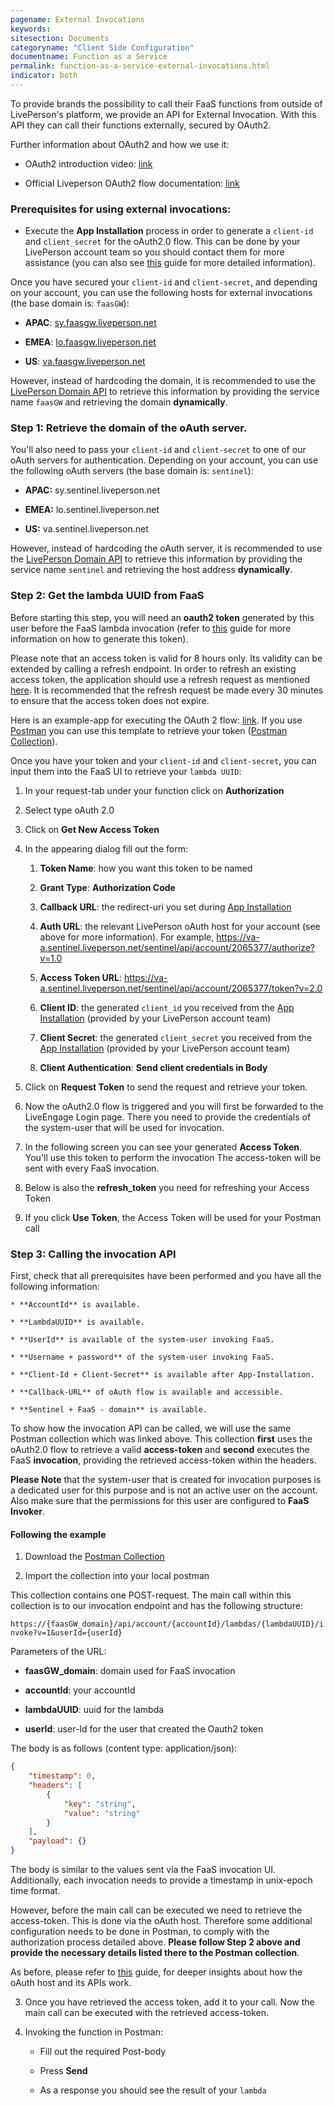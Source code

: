 ```yaml
---
pagename: External Invocations
keywords:
sitesection: Documents
categoryname: "Client Side Configuration"
documentname: Function as a Service
permalink: function-as-a-service-external-invocations.html
indicator: both
---
```


To provide brands the possibility to call their FaaS functions from outside of LivePerson's platform, we provide an API for External Invocation. With this API they can call their functions externally, secured by OAuth2.

Further information about OAuth2 and how we use it:

* OAuth2 introduction video: [link](https://www.youtube.com/watch?v=CPbvxxslDTU)

* Official Liveperson OAuth2 flow documentation: [link](authorizing-liveengage-applications-overview.html)

### Prerequisites for using external invocations:

* Execute the **App Installation** process in order to generate a `client-id` and `client_secret` for the oAuth2.0 flow. This can be done by your LivePerson account team so you should contact them for more assistance (you can also see [this](https://developers.liveperson.com/guides-le-applications-installing.html) guide for more detailed information).

Once you have secured your `client-id` and `client-secret`, and depending on your account, you can use the following hosts for external invocations (the base domain is: `faasGW`):

* **APAC**: [sy.faasgw.liveperson.net](http://sy.faasgw.liveperson.net/)

* **EMEA**: [lo.faasgw.liveperson.net](http://lo.faasgw.liveperson.net/)

* **US**: [va.faasgw.liveperson.net](http://va.faasgw.liveperson.net/)

However, instead of hardcoding the domain, it is recommended to use the [LivePerson Domain API](https://developers.liveperson.com/agent-domain-domain-api.html) to retrieve this information by providing the service name `faasGW` and retrieving the domain **dynamically**.

### Step 1: Retrieve the domain of the oAuth server.

You'll also need to pass your `client-id` and `client-secret` to one of our oAuth servers for authentication. Depending on your account, you can use the following oAuth servers (the base domain is: `sentinel`):

* **APAC:** sy.sentinel.liveperson.net

* **EMEA:** lo.sentinel.liveperson.net

* **US:** va.sentinel.liveperson.net

However, instead of hardcoding the oAuth server, it is recommended to use the [LivePerson Domain API](https://developers.liveperson.com/agent-domain-domain-api.html) to retrieve this information by providing the service name `sentinel` and retrieving the host address **dynamically**.

### Step 2: Get the **lambda UUID** from FaaS

Before starting this step, you will need an **oauth2 token** generated by this user before the FaaS lambda invocation (refer to [this](https://developers.liveperson.com/authorizing-liveengage-applications-overview.html) guide for more information on how to generate this token).

Please note that an access token is valid for 8 hours only. Its validity can be extended by calling a refresh endpoint. In order to refresh an existing access token, the application should use a refresh request as mentioned [here](https://developers.liveperson.com/authorizing-liveengage-applications-methods-refresh-request.html). It is recommended that the refresh request be made every 30 minutes to ensure that the access token does not expire.

Here is an example-app for executing the OAuth 2 flow: [link](https://github.com/LivePersonInc/sample-app-authorization). If you use [Postman](https://www.getpostman.com/) you can use this template to retrieve your token ([Postman Collection](https://raw.githubusercontent.com/LivePersonInc/developers-community/master/assets/FaaS.postman_collection.json)).

Once you have your token and your `client-id` and `client-secret`, you can input them into the FaaS UI to retrieve your `lambda UUID`:

1. In your request-tab under your function click on **Authorization**

2. Select type oAuth 2.0

3. Click on **Get New Access Token**

4. In the appearing dialog fill out the form:

    1. **Token Name**: how you want this token to be named

    2. **Grant Type**: **Authorization Code**

    3. **Callback URL**: the redirect-uri you set during [App Installation](https://developers.liveperson.com/guides-le-applications-installing.html)

    4. **Auth URL**: the relevant LivePerson oAuth host for your account (see above for more information). For example, https://va-a.sentinel.liveperson.net/sentinel/api/account/2065377/authorize?v=1.0

    5. **Access Token URL**: https://va-a.sentinel.liveperson.net/sentinel/api/account/2065377/token?v=2.0

    6. **Client ID**: the generated `client_id` you received from the [App Installation](https://developers.liveperson.com/guides-le-applications-installing.html) (provided by your LivePerson account team)

    7. **Client Secret**: the generated `client_secret` you received from the [App Installation](https://developers.liveperson.com/guides-le-applications-installing.html) (provided by your LivePerson account team)

    8. **Client Authentication**: **Send client credentials in Body**

5. Click on **Request Token** to send the request and retrieve your token.

6. Now the oAuth2.0 flow is triggered and you will first be forwarded to the LiveEngage Login page. There you need to provide the credentials of the system-user that will be used for invocation.

7. In the following screen you can see your generated **Access Token**. You'll use this token to perform the invocation The access-token will be sent with every FaaS invocation.

8. Below is also the **refresh_token** you need for refreshing your Access Token

9. If you click **Use Token**, the Access Token will be used for your Postman call

### Step 3: Calling the invocation API

First, check that all prerequisites have been performed and you have all the following information:

    * **AccountId** is available.

    * **LambdaUUID** is available.

    * **UserId** is available of the system-user invoking FaaS.

    * **Username + password** of the system-user invoking FaaS.

    * **Client-Id + Client-Secret** is available after App-Installation.

    * **Callback-URL** of oAuth flow is available and accessible.

    * **Sentinel + FaaS - domain** is available.

To show how the invocation API can be called, we will use the same Postman collection which was linked above. This collection **first** uses the oAuth2.0 flow to retrieve a valid **access-token** and **second** executes the FaaS **invocation**, providing the retrieved access-token within the headers.

**Please Note** that the system-user that is created for invocation purposes is a dedicated user for this purpose and is not an active user on the account. Also make sure that the permissions for this user are configured to **FaaS Invoker**.

#### Following the example

1. Download the [Postman Collection](https://raw.githubusercontent.com/LivePersonInc/developers-community/master/assets/FaaS.postman_collection.json)

2. Import the collection into your local postman

This collection contains one POST-request. The main call within this collection is to our invocation endpoint and has the following structure:

`https://{faasGW_domain}/api/account/{accountId}/lambdas/{lambdaUUID}/invoke?v=1&userId={userId}`

Parameters of the URL:

* **faasGW_domain**: domain used for FaaS invocation

* **accountId**: your accountId

* **lambdaUUID**: uuid for the lambda

* **userId**: user-Id for the user that created the Oauth2 token

The body is as follows (content type: application/json):

```json
{
	"timestamp": 0,
	"headers": [
		{
			"key": "string",
			"value": "string"
		}
	],
	"payload": {}
}
```

The body is similar to the values sent via the FaaS invocation UI. Additionally, each invocation needs to provide a timestamp in unix-epoch time format.

However, before the main call can be executed we need to retrieve the access-token. This is done via the oAuth host. Therefore some additional configuration needs to be done in Postman, to comply with the authorization process detailed above. **Please follow Step 2 above and provide the necessary details listed there to the Postman collection**.

As before, please refer to [this](https://developers.liveperson.com/authorizing-liveengage-applications-overview.html) guide, for deeper insights about how the oAuth host and its APIs work.

3. Once you have retrieved the access token, add it to your call. Now the main call can be executed with the retrieved access-token.

4. Invoking the function in Postman:

    * Fill out the required Post-body

    * Press **Send**

    * As a response you should see the result of your `lambda`
